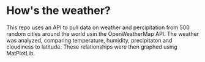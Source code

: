 # How's the weather?
This repo uses an API to pull data on weather and percipitation from 500 random cities around the world usin the OpenWeatherMap API. The weather was analyzed, comparing temperature, humidity, precipitaton and cloudiness to latitude. These relationships were then graphed using MatPlotLib.    
